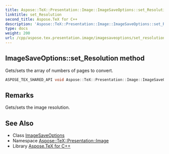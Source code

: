 ```yaml
---
title: Aspose::TeX::Presentation::Image::ImageSaveOptions::set_Resolution method
linktitle: set_Resolution
second_title: Aspose.TeX for C++
description: 'Aspose::TeX::Presentation::Image::ImageSaveOptions::set_Resolution method. Gets/sets the array of numbers of pages to convert in C++.'
type: docs
weight: 200
url: /cpp/aspose.tex.presentation.image/imagesaveoptions/set_resolution/
---
```

## ImageSaveOptions::set_Resolution method


Gets/sets the array of numbers of pages to convert.

```cpp
ASPOSE_TEX_SHARED_API void Aspose::TeX::Presentation::Image::ImageSaveOptions::set_Resolution(float value)
```

## Remarks


Gets/sets the image resolution. 
## See Also

* Class [ImageSaveOptions](../)
* Namespace [Aspose::TeX::Presentation::Image](../../)
* Library [Aspose.TeX for C++](../../../)
